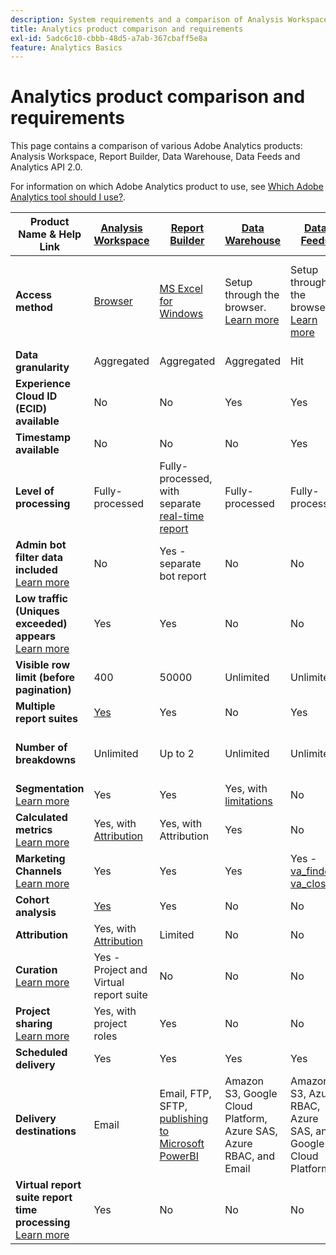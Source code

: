 ```yaml
---
description: System requirements and a comparison of Analysis Workspace, Report Builder, Data Warehouse, and Data Workbench
title: Analytics product comparison and requirements
exl-id: 5adc6c10-cbbb-48d5-a7ab-367cbaff5e8a
feature: Analytics Basics
---
```

# Analytics product comparison and requirements

This page contains a comparison of various Adobe Analytics products: Analysis Workspace, Report Builder, Data Warehouse, Data Feeds and Analytics API 2.0.

For information on which Adobe Analytics product to use, see [Which Adobe Analytics tool should I use?](/help/analyze/get-started/which-analytics-tool.md).

| Product Name & Help Link | [Analysis Workspace](/help/analyze/analysis-workspace/home.md) | [Report Builder](/help/analyze/report-builder/home.md) | [Data Warehouse](/help/export/data-warehouse/data-warehouse.md) | [Data Feeds](/help/export/analytics-data-feed/data-feed-overview.md) | [Analytics API 2.0](https://www.adobe.io/apis/experiencecloud/analytics/docs.html) |
|---|---|---|---|---|---|
| **Access method** | [Browser](/help/analyze/get-started/sys-reqs.md) | [MS Excel for Windows](/help/analyze/report-builder/setup/system-requirements.md) | Setup through the browser. [Learn more](/help/analyze/get-started/sys-reqs.md)  | Setup through the browser. [Learn more](/help/export/analytics-data-feed/data-feed-overview.md) | RESTful API tools. Login with Adobe Developer credentials. [Learn more](https://developer.adobe.com/analytics-apis/docs/2.0/) |
| **Data granularity** | Aggregated |  Aggregated | Aggregated | Hit | Aggregated |
| **Experience Cloud ID (ECID) available** | No |  No | Yes | Yes | No |
| **Timestamp available** | No | No | No | Yes | No |
| **Level of processing** | Fully-processed |  Fully-processed, with separate [real-time report](/help/admin/admin/c-manage-report-suites/c-edit-report-suites/realtime/realtime.md) | Fully-processed |  Fully-processed | Fully-processed |
| **Admin bot filter data included** <br> [Learn more](/help/admin/admin/c-manage-report-suites/c-edit-report-suites/general/bot-removal/bot-removal.md) | No | Yes - separate bot report | No | No | No |
| **Low traffic (Uniques exceeded) appears** <br> [Learn more](/help/technotes/low-traffic.md) | Yes | Yes | No | No | Yes |
| **Visible row limit (before pagination)** | 400 | 50000 | Unlimited | Unlimited | 50000 |
| **Multiple report suites** | [Yes](/help/analyze/analysis-workspace/build-workspace-project/multiple-report-suites.md) |  Yes | No | Yes | No | Yes |
| **Number of breakdowns** | Unlimited | Up to 2 | Unlimited | Unlimited | Unlimited, run across multiple queries |
| **Segmentation** <br> [Learn more](/help/components/segmentation/segmentation-workflow/seg-workflow.md) | Yes | Yes | Yes, with [limitations](/help/components/segmentation/seg-reference/seg-compatibility.md) | No | Yes |
| **Calculated metrics** <br> [Learn more](/help/components/c-calcmetrics/cm-overview.md) | Yes, with [Attribution](/help/analyze/analysis-workspace/attribution/overview.md) | Yes, with Attribution | Yes |No | Yes, with [Attribution](/help/analyze/analysis-workspace/attribution/overview.md) |
| **Marketing Channels** <br> [Learn more](/help/components/c-marketing-channels/c-getting-started-mchannel.md) | Yes | Yes | Yes | Yes - [va_finder, va_closer](/help/export/analytics-data-feed/c-df-contents/datafeeds-reference.md) | Yes |
| **Cohort analysis** | [Yes](/help/analyze/analysis-workspace/visualizations/cohort-table/cohort-analysis.md) | Yes | No | No | No |
| **Attribution** | Yes, with [Attribution](/help/analyze/analysis-workspace/attribution/overview.md) | Limited | No | No | Yes, with [Attribution](/help/analyze/analysis-workspace/attribution/overview.md) | No |
| **Curation** <br> [Learn more](/help/analyze/analysis-workspace/curate-share/curate.md) | Yes - Project and Virtual report suite | No | No | No | Yes - Virtual report suite only |
| **Project sharing** <br> [Learn more](/help/analyze/analysis-workspace/curate-share/share-projects.md) | Yes, with project roles | Yes | No | No | No |
| **Scheduled delivery** | Yes | Yes | Yes | Yes | No |
| **Delivery destinations** | Email | Email, FTP, SFTP, [publishing to Microsoft PowerBI](/help/analyze/report-builder/c-publish-power-bi/power-bi.md) | Amazon S3, Google Cloud Platform, Azure SAS, Azure RBAC, and Email | Amazon S3, Azure RBAC, Azure SAS, and Google Cloud Platform  | - |
| **Virtual report suite report time processing** <br> [Learn more](/help/components/vrs/vrs-report-time-processing.md) | Yes | No | No | No | Yes |
